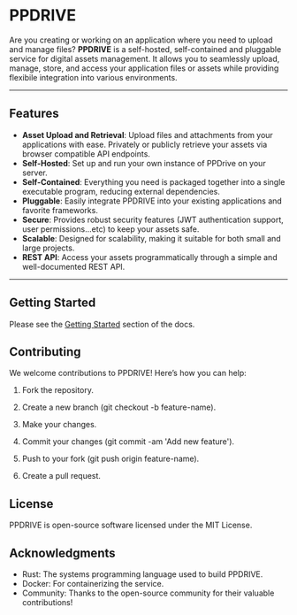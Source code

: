 # PPDRIVE

Are you creating or working on an application where you need to upload and manage files? **PPDRIVE** is a self-hosted, self-contained and pluggable service for digital assets management. It allows you to seamlessly upload, manage, store, and access your application files or assets while providing flexibile integration into various environments.

---

## Features
- **Asset Upload and Retrieval**: Upload files and attachments from your applications with ease. Privately or publicly retrieve your assets via browser compatible API endpoints.
- **Self-Hosted**: Set up and run your own instance of PPDrive on your server.
- **Self-Contained**: Everything you need is packaged together into a single executable program, reducing external dependencies.
- **Pluggable**: Easily integrate PPDRIVE into your existing applications and favorite frameworks.
- **Secure**: Provides robust security features (JWT authentication support, user permissions...etc) to keep your assets safe.
- **Scalable**: Designed for scalability, making it suitable for both small and large projects.
- **REST API**: Access your assets programmatically through a simple and well-documented REST API.

---

## Getting Started
Please see the [Getting Started](https://prodbyola.github.io/ppdrive/#/) section of the docs.

## Contributing
We welcome contributions to PPDRIVE! Here’s how you can help:

1. Fork the repository.

2. Create a new branch (git checkout -b feature-name).

3. Make your changes.

4. Commit your changes (git commit -am 'Add new feature').

5. Push to your fork (git push origin feature-name).

6. Create a pull request.

## License
PPDRIVE is open-source software licensed under the MIT License.

## Acknowledgments
- Rust: The systems programming language used to build PPDRIVE.
- Docker: For containerizing the service.
- Community: Thanks to the open-source community for their valuable contributions!